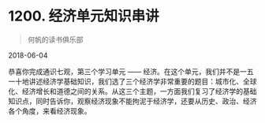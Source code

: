 # 1200. 经济单元知识串讲

> 何帆的读书俱乐部

2018-06-04

恭喜你完成通识七观，第三个学习单元 —— 经济。在这个单元，我们并不是一五一十地讲述经济学基础知识，我们选了三个经济学非常重要的题目：城市化、全球化、经济增长和道德之间的关系。从这三个主题，一方面我们复习了经济学的基础知识点，同时告诉你，观察经济现象不能拘泥于经济学，还要从历史、政治、经济各个角度，来看经济现象。

